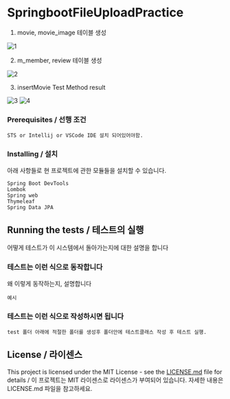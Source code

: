 # SpringbootFileUploadPractice

1. movie, movie_image 테이블 생성

![1](https://user-images.githubusercontent.com/43158428/128112228-1715a1f9-5a46-463e-b9cc-ad82ad0d01c4.PNG)

2. m_member, review 테이블 생성

![2](https://user-images.githubusercontent.com/43158428/128114384-36cbc257-3ba1-4d3d-a954-5d0bc2b57298.PNG)

3. insertMovie Test Method result

![3](https://user-images.githubusercontent.com/43158428/128118145-205c4ec7-016a-46b5-80fc-bc1b12437394.PNG)
![4](https://user-images.githubusercontent.com/43158428/128118725-0b0e63f3-2594-459a-b0ac-92badfd2ad03.PNG)




### Prerequisites / 선행 조건

```
STS or Intellij or VSCode IDE 설치 되어있어야함.
```

### Installing / 설치

아래 사항들로 현 프로젝트에 관한 모듈들을 설치할 수 있습니다.

```
Spring Boot DevTools
Lombok
Spring web
Thymeleaf
Spring Data JPA
```

## Running the tests / 테스트의 실행

어떻게 테스트가 이 시스템에서 돌아가는지에 대한 설명을 합니다

### 테스트는 이런 식으로 동작합니다

왜 이렇게 동작하는지, 설명합니다

```
예시
```

### 테스트는 이런 식으로 작성하시면 됩니다

```
test 폴더 아래에 적절한 폴더를 생성후 폴더안에 테스트클래스 작성 후 테스트 실행.
```


## License / 라이센스

This project is licensed under the MIT License - see the [LICENSE.md](https://gist.github.com/PurpleBooth/LICENSE.md) file for details / 이 프로젝트는 MIT 라이센스로 라이센스가 부여되어 있습니다. 자세한 내용은 LICENSE.md 파일을 참고하세요.
